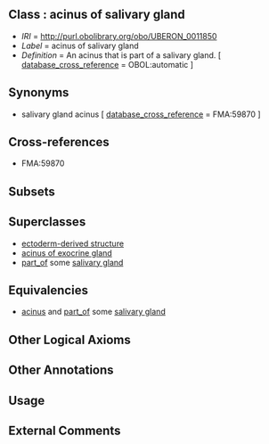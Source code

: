
## Class : acinus of salivary gland

 * *IRI* = http://purl.obolibrary.org/obo/UBERON_0011850
 * *Label* = acinus of salivary gland
 * *Definition* = An acinus that is part of a salivary gland. [ [database_cross_reference](../../ef/oboInOwl#hasDbXref.md) = OBOL:automatic ]

## Synonyms

 * salivary gland acinus [ [database_cross_reference](../../ef/oboInOwl#hasDbXref.md) = FMA:59870 ]

## Cross-references

 * FMA:59870

## Subsets


## Superclasses

 * [ectoderm-derived structure](../../UBERON/21/UBERON_0004121.md)
 * [acinus of exocrine gland](../../UBERON/58/UBERON_0011858.md)
 * [part_of](../../BFO/50/BFO_0000050.md) some [salivary gland](../../UBERON/44/UBERON_0001044.md)

## Equivalencies

 * [acinus](../../UBERON/42/UBERON_0009842.md) and [part_of](../../BFO/50/BFO_0000050.md) some [salivary gland](../../UBERON/44/UBERON_0001044.md)

## Other Logical Axioms


## Other Annotations


## Usage


## External Comments

